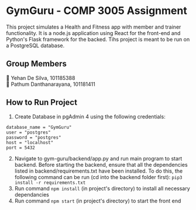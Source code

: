 # GymGuru - COMP 3005 Assignment

This project simulates a Health and Fitness app with member and trainer functionality. It is a node.js application using React for the front-end and Python's Flask framework for the backed. Tihs project is meant to be run on a PostgreSQL database.


## Group Members

🏅 Yehan De Silva, 101185388<br>
🏅 Pathum Danthanarayana, 101181411<br>

## How to Run Project
1. Create Database in pgAdmin 4 using the following credentials:
```
database_name = "GymGuru"
user = "postgres"
password = "postgres"
host = "localhost"
port = 5432
```
2. Navigate to gym-guru/backend/app.py and run main program to start backend. Before starting the backend, ensure that all the dependencies listed in backend/requirements.txt have been installed. To do this, the following command can be run (cd into the backend folder first): ```pip3 install -r requirements.txt```
3. Run command ```npm install``` (in project's directory) to install all necessary dependancies
4. Run command ```npm start``` (in project's directory) to start the front end
